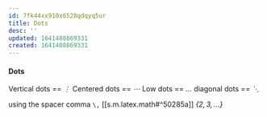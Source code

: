 ```yaml
---
id: 7fk44xx910x6528qdqyq5ur
title: Dots
desc: ''
updated: 1641408869331
created: 1641408869331
---
```



#### Dots

Vertical dots == _$\vdots$_
Centered dots == _$\cdots$_
Low dots == _$\ldots$_
diagonal dots == _$\ddots$_

using the spacer comma `\,` [[s.m.latex.math#^50285a]]
_$\{2,3,\,\ldots\}$_
